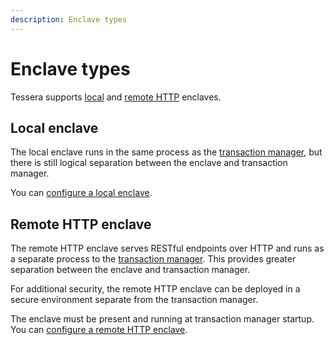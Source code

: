 ```yaml
---
description: Enclave types
---
```


# Enclave types

Tessera supports [local](#local-enclave) and [remote HTTP](#remote-http-enclave) enclaves.

## Local enclave

The local enclave runs in the same process as the [transaction manager](Transaction-manager.md), but there is still
logical separation between the enclave and transaction manager.

You can [configure a local enclave](../../HowTo/Configure/Enclave.md#local-enclave).

## Remote HTTP enclave

The remote HTTP enclave serves RESTful endpoints over HTTP and runs as a separate process to the [transaction manager](Transaction-manager.md).
This provides greater separation between the enclave and transaction manager.

For additional security, the remote HTTP enclave can be deployed in a secure environment separate from the transaction manager.

The enclave must be present and running at transaction manager startup.
You can [configure a remote HTTP enclave](../../HowTo/Configure/Enclave.md#remote-http-enclave).
